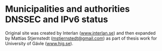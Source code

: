 Municipalities and authorities DNSSEC and IPv6 status
========
Original site was created by Interlan (www.interlan.se) and then
expanded by Mattias Stjernstedt (mstjernstedt@gmail.com) as part of thesis work for University
of Gävle (www.hig.se).